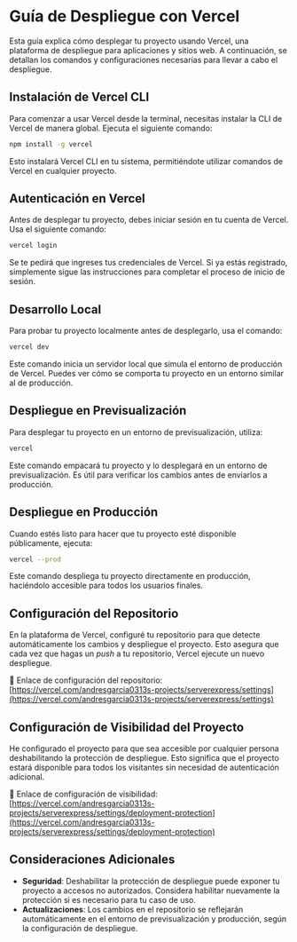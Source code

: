 # Guía de Despliegue con Vercel

Esta guía explica cómo desplegar tu proyecto usando Vercel, una plataforma de despliegue para aplicaciones y sitios web. A continuación, se detallan los comandos y configuraciones necesarias para llevar a cabo el despliegue.

## Instalación de Vercel CLI

Para comenzar a usar Vercel desde la terminal, necesitas instalar la CLI de Vercel de manera global. Ejecuta el siguiente comando:

```bash
npm install -g vercel
```

Esto instalará Vercel CLI en tu sistema, permitiéndote utilizar comandos de Vercel en cualquier proyecto.

## Autenticación en Vercel

Antes de desplegar tu proyecto, debes iniciar sesión en tu cuenta de Vercel. Usa el siguiente comando:

```bash
vercel login
```

Se te pedirá que ingreses tus credenciales de Vercel. Si ya estás registrado, simplemente sigue las instrucciones para completar el proceso de inicio de sesión.

## Desarrollo Local

Para probar tu proyecto localmente antes de desplegarlo, usa el comando:

```bash
vercel dev
```

Este comando inicia un servidor local que simula el entorno de producción de Vercel. Puedes ver cómo se comporta tu proyecto en un entorno similar al de producción.

## Despliegue en Previsualización

Para desplegar tu proyecto en un entorno de previsualización, utiliza:

```bash
vercel
```

Este comando empacará tu proyecto y lo desplegará en un entorno de previsualización. Es útil para verificar los cambios antes de enviarlos a producción.

## Despliegue en Producción

Cuando estés listo para hacer que tu proyecto esté disponible públicamente, ejecuta:

```bash
vercel --prod
```

Este comando despliega tu proyecto directamente en producción, haciéndolo accesible para todos los usuarios finales.

## Configuración del Repositorio

En la plataforma de Vercel, configuré tu repositorio para que detecte automáticamente los cambios y despliegue el proyecto. Esto asegura que cada vez que hagas un *push* a tu repositorio, Vercel ejecute un nuevo despliegue.

🔗 Enlace de configuración del repositorio:  
[https://vercel.com/andresgarcia0313s-projects/serverexpress/settings](https://vercel.com/andresgarcia0313s-projects/serverexpress/settings)

## Configuración de Visibilidad del Proyecto

He configurado el proyecto para que sea accesible por cualquier persona deshabilitando la protección de despliegue. Esto significa que el proyecto estará disponible para todos los visitantes sin necesidad de autenticación adicional.

🔗 Enlace de configuración de visibilidad:  
[https://vercel.com/andresgarcia0313s-projects/serverexpress/settings/deployment-protection](https://vercel.com/andresgarcia0313s-projects/serverexpress/settings/deployment-protection)

## Consideraciones Adicionales

- **Seguridad**: Deshabilitar la protección de despliegue puede exponer tu proyecto a accesos no autorizados. Considera habilitar nuevamente la protección si es necesario para tu caso de uso.
- **Actualizaciones**: Los cambios en el repositorio se reflejarán automáticamente en el entorno de previsualización y producción, según la configuración de despliegue.

